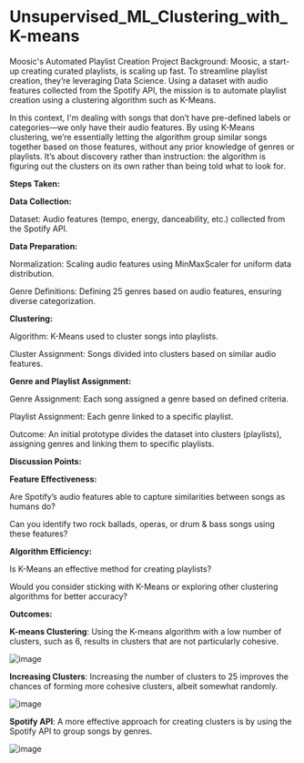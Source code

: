 # Unsupervised_ML_Clustering_with_K-means

Moosic's Automated Playlist Creation Project
Background: Moosic, a start-up creating curated playlists, is scaling up fast. To streamline playlist creation, they’re leveraging Data Science. Using a dataset with audio features collected from the Spotify API, the mission is to automate playlist creation using a clustering algorithm such as K-Means.

In this context, I'm dealing with songs that don’t have pre-defined labels or categories—we only have their audio features. By using K-Means clustering, we’re essentially letting the algorithm group similar songs together based on those features, without any prior knowledge of genres or playlists. It’s about discovery rather than instruction: the algorithm is figuring out the clusters on its own rather than being told what to look for.

**Steps Taken:**

**Data Collection:**

Dataset: Audio features (tempo, energy, danceability, etc.) collected from the Spotify API.

**Data Preparation:**

Normalization: Scaling audio features using MinMaxScaler for uniform data distribution.

Genre Definitions: Defining 25 genres based on audio features, ensuring diverse categorization.

**Clustering:**

Algorithm: K-Means used to cluster songs into playlists.

Cluster Assignment: Songs divided into clusters based on similar audio features.

**Genre and Playlist Assignment:**

Genre Assignment: Each song assigned a genre based on defined criteria.

Playlist Assignment: Each genre linked to a specific playlist.

Outcome: An initial prototype divides the dataset into clusters (playlists), assigning genres and linking them to specific playlists.

**Discussion Points:**

**Feature Effectiveness:**

Are Spotify’s audio features able to capture similarities between songs as humans do?

Can you identify two rock ballads, operas, or drum & bass songs using these features?

**Algorithm Efficiency:**

Is K-Means an effective method for creating playlists?

Would you consider sticking with K-Means or exploring other clustering algorithms for better accuracy?

**Outcomes:**

**K-means Clustering**: Using the K-means algorithm with a low number of clusters, such as 6, results in clusters that are not particularly cohesive.

![image](https://github.com/user-attachments/assets/92ebee38-8e92-46ed-b8b7-4fa1bcf2bd6f)

**Increasing Clusters**: Increasing the number of clusters to 25 improves the chances of forming more cohesive clusters, albeit somewhat randomly.


![image](https://github.com/user-attachments/assets/55b09456-08ec-4d42-8a71-c4c93dcfe34a)

**Spotify API**: A more effective approach for creating clusters is by using the Spotify API to group songs by genres.

![image](https://github.com/user-attachments/assets/b2b97aef-44b2-44de-b27b-ab8c1c791c5d)



